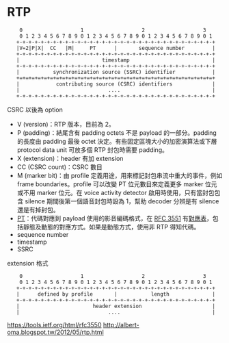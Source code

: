 # RTP

```
    0                   1                   2                   3
    0 1 2 3 4 5 6 7 8 9 0 1 2 3 4 5 6 7 8 9 0 1 2 3 4 5 6 7 8 9 0 1
   +-+-+-+-+-+-+-+-+-+-+-+-+-+-+-+-+-+-+-+-+-+-+-+-+-+-+-+-+-+-+-+-+
   |V=2|P|X|  CC   |M|     PT      |       sequence number         |
   +-+-+-+-+-+-+-+-+-+-+-+-+-+-+-+-+-+-+-+-+-+-+-+-+-+-+-+-+-+-+-+-+
   |                           timestamp                           |
   +-+-+-+-+-+-+-+-+-+-+-+-+-+-+-+-+-+-+-+-+-+-+-+-+-+-+-+-+-+-+-+-+
   |           synchronization source (SSRC) identifier            |
   +=+=+=+=+=+=+=+=+=+=+=+=+=+=+=+=+=+=+=+=+=+=+=+=+=+=+=+=+=+=+=+=+
   |            contributing source (CSRC) identifiers             |
   |                             ....                              |
   +-+-+-+-+-+-+-+-+-+-+-+-+-+-+-+-+-+-+-+-+-+-+-+-+-+-+-+-+-+-+-+-+
```
CSRC 以後為 option
* V (version)：RTP 版本，目前為 2。
* P (padding)：結尾含有 padding octets 不是 payload 的一部分。padding 的長度由 padding 最後 octet 決定。有些固定區塊大小的加密演算法或下層 protocol data unit 可放多個 RTP 封包時需要 padding。
* X (extension)：header 有加 extension
* CC (CSRC count)：CSRC 數目
* M (marker bit)：由 profile 定義用途，用來標記封包串流中重大的事件，例如 frame boundaries。profile 可以改變 PT 位元數目來定義更多 marker 位元或不用 marker 位元。在 voice activity detector 啟用時使用，只有當封包包含 silence 期間後第一個語音封包時設為 1，幫助 decoder 分辨是有 silence 還是有掉封包。
* [PT](http://lirobo.blogspot.com/2017/11/rtp-payload-type.html)：代碼對應到 payload 使用的影音編碼格式，在 [RFC 3551](https://tools.ietf.org/html/rfc3551) 有[對應表](https://tools.ietf.org/html/rfc3551#page-32)，包括靜態及動態的對應方式。如果是動態方式，使用非 RTP 得知代碼。
* sequence number
* timestamp
* SSRC

extension 格式
```
    0                   1                   2                   3
    0 1 2 3 4 5 6 7 8 9 0 1 2 3 4 5 6 7 8 9 0 1 2 3 4 5 6 7 8 9 0 1
   +-+-+-+-+-+-+-+-+-+-+-+-+-+-+-+-+-+-+-+-+-+-+-+-+-+-+-+-+-+-+-+-+
   |      defined by profile       |           length              |
   +-+-+-+-+-+-+-+-+-+-+-+-+-+-+-+-+-+-+-+-+-+-+-+-+-+-+-+-+-+-+-+-+
   |                        header extension                       |
   |                             ....                              |
```

https://tools.ietf.org/html/rfc3550
http://albert-oma.blogspot.tw/2012/05/rtp.html
